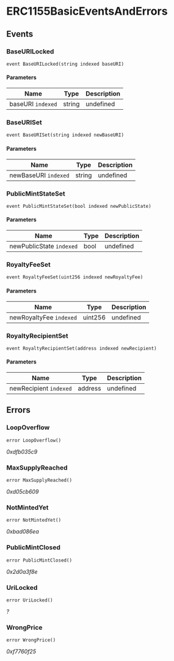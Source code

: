 # ERC1155BasicEventsAndErrors










## Events

### BaseURILocked

```solidity
event BaseURILocked(string indexed baseURI)
```





#### Parameters

| Name | Type | Description |
|---|---|---|
| baseURI `indexed` | string | undefined |

### BaseURISet

```solidity
event BaseURISet(string indexed newBaseURI)
```





#### Parameters

| Name | Type | Description |
|---|---|---|
| newBaseURI `indexed` | string | undefined |

### PublicMintStateSet

```solidity
event PublicMintStateSet(bool indexed newPublicState)
```





#### Parameters

| Name | Type | Description |
|---|---|---|
| newPublicState `indexed` | bool | undefined |

### RoyaltyFeeSet

```solidity
event RoyaltyFeeSet(uint256 indexed newRoyaltyFee)
```





#### Parameters

| Name | Type | Description |
|---|---|---|
| newRoyaltyFee `indexed` | uint256 | undefined |

### RoyaltyRecipientSet

```solidity
event RoyaltyRecipientSet(address indexed newRecipient)
```





#### Parameters

| Name | Type | Description |
|---|---|---|
| newRecipient `indexed` | address | undefined |



## Errors

### LoopOverflow

```solidity
error LoopOverflow()
```



*0xdfb035c9*


### MaxSupplyReached

```solidity
error MaxSupplyReached()
```



*0xd05cb609*


### NotMintedYet

```solidity
error NotMintedYet()
```



*0xbad086ea*


### PublicMintClosed

```solidity
error PublicMintClosed()
```



*0x2d0a3f8e*


### UriLocked

```solidity
error UriLocked()
```



*?*


### WrongPrice

```solidity
error WrongPrice()
```



*0xf7760f25*



